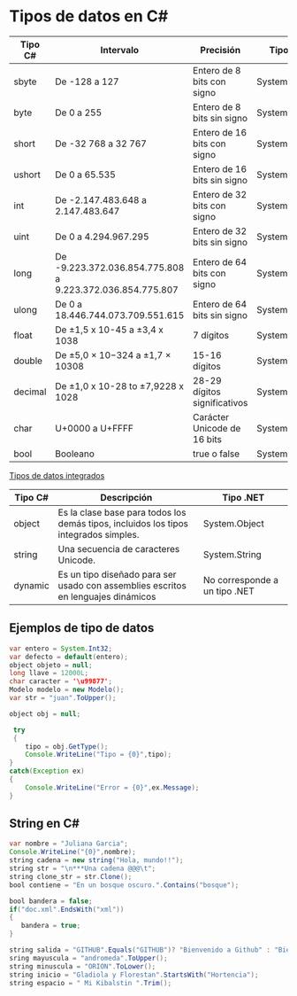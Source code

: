 # Tipos de datos en C#


| Tipo C#  | Intervalo  |   Precisión |   Tipo .NET|   Default|
|---|---|---|---|---|
| sbyte  |De -128 a 127   |  Entero de 8 bits con signo |  System.SByte | 0  |
| byte |  De 0 a 255 | Entero de 8 bits sin signo  |  System.Byte | 0  |
| short  | De -32 768 a 32 767  |  Entero de 16 bits con signo	 |  System.Int16 | 0  |
| ushort   | De 0 a 65.535  |  Entero de 16 bits sin signo | System.UInt16  | 0  |
| int  | De -2.147.483.648 a 2.147.483.647  | Entero de 32 bits con signo  |  System.Int32 |  0 |
| uint  | De 0 a 4.294.967.295  | Entero de 32 bits sin signo  |  System.UInt32 | 0  |
| long  |  De -9.223.372.036.854.775.808 a 9.223.372.036.854.775.807 | Entero de 64 bits con signo  |  System.Int64 | 0  |
| ulong | De 0 a 18.446.744.073.709.551.615  |  Entero de 64 bits sin signo |  System.UInt64 | 0  |
| float  |  De ±1,5 x 10-45 a ±3,4 x 1038 | 7 dígitos  |  System.Single | 0.0f  |
| double | De ±5,0 × 10−324 a ±1,7 × 10308  | 15-16 dígitos  | System.Double  |  0.0d |
| decimal  | De ±1,0 x 10-28 to ±7,9228 x 1028   |  28-29 dígitos significativos |  System.Decimal | 0m  |
| char | U+0000 a U+FFFF  |  Carácter Unicode de 16 bits | System.Char  | \x0000  |
| bool  | Booleano  | true o false  | System.Boolean  |  false |


[Tipos de datos integrados](http://joffremoncayo.com/blog/2018/10/03/tipos-de-datos-integrados-en-csharp/)


|Tipo C# 	|Descripción 	|Tipo .NET|
|---|---|---|
|object |	Es la clase base para todos los demás tipos, incluidos los tipos integrados simples.| 	System.Object|
|string| 	Una secuencia de caracteres Unicode. 	|System.String|
|dynamic |	Es un tipo diseñado para ser usado con assemblies escritos en lenguajes dinámicos| 	No corresponde a un tipo .NET|



## Ejemplos de tipo de datos

```java
var entero = System.Int32;
var defecto = default(entero); 
object objeto = null;
long llave = 12000L;
char caracter = '\u99877';
Modelo modelo = new Modelo();
var str = "juan".ToUpper();

object obj = null;

 try
 {
    tipo = obj.GetType();
    Console.WriteLine("Tipo = {0}",tipo);
}
catch(Exception ex)
{
    Console.WriteLine("Error = {0}",ex.Message);
}

```
## String en C#

```java
var nombre = "Juliana Garcia";
Console.WriteLine("{0}",nombre);
string cadena = new string("Hola, mundo!!");
string str = "\n***Una cadena @@@\t";
string clone_str = str.Clone();
bool contiene = "En un bosque oscuro.".Contains("bosque");

bool bandera = false;
if("doc.xml".EndsWith("xml"))
{
   bandera = true;
}

string salida = "GITHUB".Equals("GITHUB")? "Bienvenido a Github" : "Bienvenido...";
sring mayuscula = "andromeda".ToUpper();
string minuscula = "ORION".ToLower();
string inicio = "Gladiola y Florestan".StartsWith("Hortencia");
string espacio = " Mi Kibalstin ".Trim();
```


